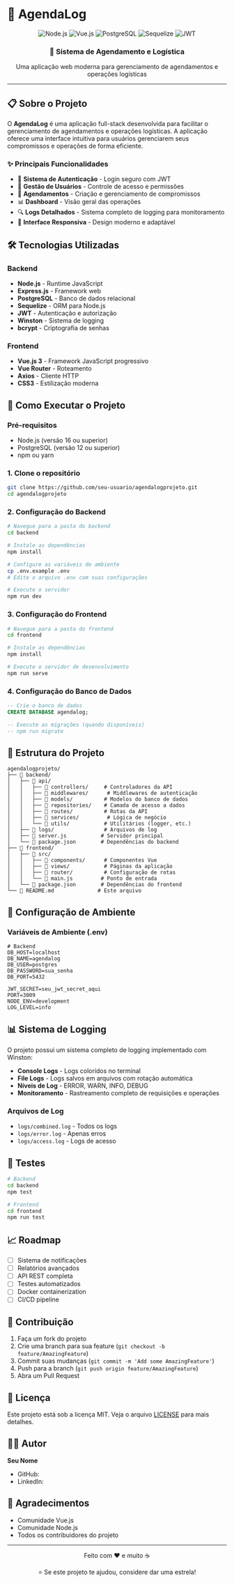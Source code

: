 # 📅 AgendaLog

<div align="center">
  <img src="https://img.shields.io/badge/Node.js-43853D?style=for-the-badge&logo=node.js&logoColor=white" alt="Node.js">
  <img src="https://img.shields.io/badge/Vue.js-35495E?style=for-the-badge&logo=vue.js&logoColor=4FC08D" alt="Vue.js">
  <img src="https://img.shields.io/badge/PostgreSQL-316192?style=for-the-badge&logo=postgresql&logoColor=white" alt="PostgreSQL">
  <img src="https://img.shields.io/badge/Sequelize-52B0E7?style=for-the-badge&logo=Sequelize&logoColor=white" alt="Sequelize">
  <img src="https://img.shields.io/badge/JWT-000000?style=for-the-badge&logo=JSON%20web%20tokens&logoColor=white" alt="JWT">
</div>

<div align="center">
  <h3>🚀 Sistema de Agendamento e Logística</h3>
  <p>Uma aplicação web moderna para gerenciamento de agendamentos e operações logísticas</p>
</div>

---

## 📋 Sobre o Projeto

O **AgendaLog** é uma aplicação full-stack desenvolvida para facilitar o gerenciamento de agendamentos e operações logísticas. A aplicação oferece uma interface intuitiva para usuários gerenciarem seus compromissos e operações de forma eficiente.

### ✨ Principais Funcionalidades

- 🔐 **Sistema de Autenticação** - Login seguro com JWT
- 👥 **Gestão de Usuários** - Controle de acesso e permissões
- 📅 **Agendamentos** - Criação e gerenciamento de compromissos
- 📊 **Dashboard** - Visão geral das operações
- 🔍 **Logs Detalhados** - Sistema completo de logging para monitoramento
- 📱 **Interface Responsiva** - Design moderno e adaptável

## 🛠️ Tecnologias Utilizadas

### Backend
- **Node.js** - Runtime JavaScript
- **Express.js** - Framework web
- **PostgreSQL** - Banco de dados relacional
- **Sequelize** - ORM para Node.js
- **JWT** - Autenticação e autorização
- **Winston** - Sistema de logging
- **bcrypt** - Criptografia de senhas

### Frontend
- **Vue.js 3** - Framework JavaScript progressivo
- **Vue Router** - Roteamento
- **Axios** - Cliente HTTP
- **CSS3** - Estilização moderna

## 🚀 Como Executar o Projeto

### Pré-requisitos
- Node.js (versão 16 ou superior)
- PostgreSQL (versão 12 ou superior)
- npm ou yarn

### 1. Clone o repositório
```bash
git clone https://github.com/seu-usuario/agendalogprojeto.git
cd agendalogprojeto
```

### 2. Configuração do Backend

```bash
# Navegue para a pasta do backend
cd backend

# Instale as dependências
npm install

# Configure as variáveis de ambiente
cp .env.example .env
# Edite o arquivo .env com suas configurações

# Execute o servidor
npm run dev
```

### 3. Configuração do Frontend

```bash
# Navegue para a pasta do frontend
cd frontend

# Instale as dependências
npm install

# Execute o servidor de desenvolvimento
npm run serve
```

### 4. Configuração do Banco de Dados

```sql
-- Crie o banco de dados
CREATE DATABASE agendalog;

-- Execute as migrações (quando disponíveis)
-- npm run migrate
```

## 📁 Estrutura do Projeto

```
agendalogprojeto/
├── 📁 backend/
│   ├── 📁 api/
│   │   ├── 📁 controllers/     # Controladores da API
│   │   ├── 📁 middlewares/      # Middlewares de autenticação
│   │   ├── 📁 models/          # Modelos do banco de dados
│   │   ├── 📁 repositories/    # Camada de acesso a dados
│   │   ├── 📁 routes/          # Rotas da API
│   │   ├── 📁 services/         # Lógica de negócio
│   │   └── 📁 utils/           # Utilitários (logger, etc.)
│   ├── 📁 logs/                # Arquivos de log
│   ├── 📄 server.js           # Servidor principal
│   └── 📄 package.json        # Dependências do backend
├── 📁 frontend/
│   ├── 📁 src/
│   │   ├── 📁 components/      # Componentes Vue
│   │   ├── 📁 views/           # Páginas da aplicação
│   │   ├── 📁 router/          # Configuração de rotas
│   │   └── 📄 main.js         # Ponto de entrada
│   └── 📄 package.json        # Dependências do frontend
└── 📄 README.md              # Este arquivo
```

## 🔧 Configuração de Ambiente

### Variáveis de Ambiente (.env)

```env
# Backend
DB_HOST=localhost
DB_NAME=agendalog
DB_USER=postgres
DB_PASSWORD=sua_senha
DB_PORT=5432

JWT_SECRET=seu_jwt_secret_aqui
PORT=3009
NODE_ENV=development
LOG_LEVEL=info
```

## 📊 Sistema de Logging

O projeto possui um sistema completo de logging implementado com Winston:

- **Console Logs** - Logs coloridos no terminal
- **File Logs** - Logs salvos em arquivos com rotação automática
- **Níveis de Log** - ERROR, WARN, INFO, DEBUG
- **Monitoramento** - Rastreamento completo de requisições e operações

### Arquivos de Log
- `logs/combined.log` - Todos os logs
- `logs/error.log` - Apenas erros
- `logs/access.log` - Logs de acesso

## 🧪 Testes

```bash
# Backend
cd backend
npm test

# Frontend
cd frontend
npm run test
```

## 📈 Roadmap

- [ ] Sistema de notificações
- [ ] Relatórios avançados
- [ ] API REST completa
- [ ] Testes automatizados
- [ ] Docker containerization
- [ ] CI/CD pipeline

## 🤝 Contribuição

1. Faça um fork do projeto
2. Crie uma branch para sua feature (`git checkout -b feature/AmazingFeature`)
3. Commit suas mudanças (`git commit -m 'Add some AmazingFeature'`)
4. Push para a branch (`git push origin feature/AmazingFeature`)
5. Abra um Pull Request

## 📝 Licença

Este projeto está sob a licença MIT. Veja o arquivo [LICENSE](LICENSE) para mais detalhes.

## 👨‍💻 Autor

**Seu Nome**
- GitHub: 
- LinkedIn: 

## 🙏 Agradecimentos

- Comunidade Vue.js
- Comunidade Node.js
- Todos os contribuidores do projeto

---

<div align="center">
  <p>Feito com ❤️ e muito ☕</p>
  <p>⭐ Se este projeto te ajudou, considere dar uma estrela!</p>
</div>
